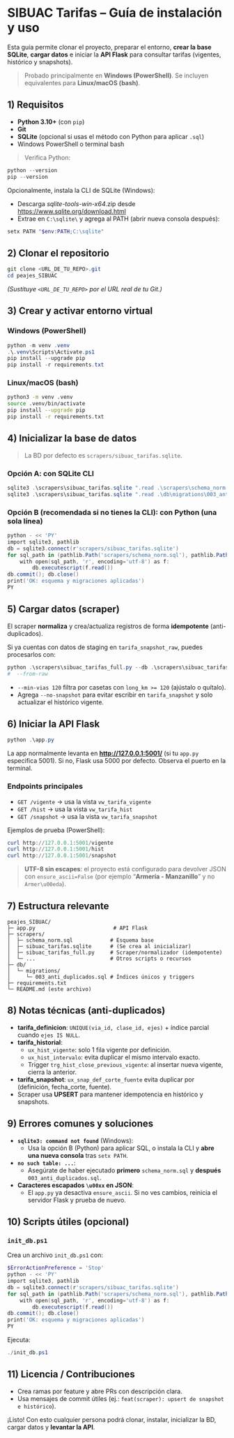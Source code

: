 # SIBUAC Tarifas – Guía de instalación y uso

Esta guía permite clonar el proyecto, preparar el entorno, **crear la base SQLite**, **cargar datos** e iniciar la **API Flask** para consultar tarifas (vigentes, histórico y snapshots).

> Probado principalmente en **Windows (PowerShell)**. Se incluyen equivalentes para **Linux/macOS (bash)**.

## 1) Requisitos

- **Python 3.10+** (con `pip`)
- **Git**
- **SQLite** (opcional si usas el método con Python para aplicar `.sql`)
- Windows PowerShell o terminal bash

> Verifica Python:
```powershell
python --version
pip --version
```

Opcionalmente, instala la CLI de SQLite (Windows):
- Descarga *sqlite-tools-win-x64*.zip desde https://www.sqlite.org/download.html
- Extrae en `C:\sqlite\` y agrega al PATH (abrir nueva consola después):
```powershell
setx PATH "$env:PATH;C:\sqlite"
```

## 2) Clonar el repositorio

```powershell
git clone <URL_DE_TU_REPO>.git
cd peajes_SIBUAC
```

*(Sustituye `<URL_DE_TU_REPO>` por el URL real de tu Git.)*

## 3) Crear y activar entorno virtual

### Windows (PowerShell)
```powershell
python -m venv .venv
.\.venv\Scripts\Activate.ps1
pip install --upgrade pip
pip install -r requirements.txt
```

### Linux/macOS (bash)
```bash
python3 -m venv .venv
source .venv/bin/activate
pip install --upgrade pip
pip install -r requirements.txt
```

## 4) Inicializar la base de datos

> La BD por defecto es `scrapers/sibuac_tarifas.sqlite`.

### Opción A: con SQLite CLI
```powershell
sqlite3 .\scrapers\sibuac_tarifas.sqlite ".read .\scrapers\schema_norm.sql"
sqlite3 .\scrapers\sibuac_tarifas.sqlite ".read .\db\migrations\003_anti_duplicados.sql"
```

### Opción B (recomendada si no tienes la CLI): con Python (una sola línea)
```powershell
python - << 'PY'
import sqlite3, pathlib
db = sqlite3.connect(r'scrapers/sibuac_tarifas.sqlite')
for sql_path in (pathlib.Path('scrapers/schema_norm.sql'), pathlib.Path('db/migrations/003_anti_duplicados.sql')):
    with open(sql_path, 'r', encoding='utf-8') as f:
        db.executescript(f.read())
db.commit(); db.close()
print('OK: esquema y migraciones aplicadas')
PY
```

## 5) Cargar datos (scraper)

El scraper **normaliza** y crea/actualiza registros de forma **idempotente** (anti-duplicados).

Si ya cuentas con datos de staging en `tarifa_snapshot_raw`, puedes procesarlos con:

```powershell
python .\scrapers\sibuac_tarifas_full.py --db .\scrapers\sibuac_tarifas.sqlite --min-vias 120
#  --from-raw
```

- `--min-vias 120` filtra por casetas con `long_km >= 120` (ajústalo o quítalo).
- Agrega `--no-snapshot` para evitar escribir en `tarifa_snapshot` y solo actualizar el histórico vigente.

## 6) Iniciar la API Flask

```powershell
python .\app.py
```

La app normalmente levanta en **http://127.0.0.1:5001/** (si tu `app.py` especifica 5001). Si no, Flask usa 5000 por defecto. Observa el puerto en la terminal.

### Endpoints principales
- `GET /vigente` → usa la vista `vw_tarifa_vigente`
- `GET /hist` → usa la vista `vw_tarifa_hist`
- `GET /snapshot` → usa la vista `vw_tarifa_snapshot`

Ejemplos de prueba (PowerShell):
```powershell
curl http://127.0.0.1:5001/vigente
curl http://127.0.0.1:5001/hist
curl http://127.0.0.1:5001/snapshot
```

> **UTF-8 sin escapes**: el proyecto está configurado para devolver JSON con `ensure_ascii=False` (por ejemplo “**Armería - Manzanillo**” y no `Armer\u00eda`).

## 7) Estructura relevante

```
peajes_SIBUAC/
├─ app.py                         # API Flask
├─ scrapers/
│  ├─ schema_norm.sql            # Esquema base
│  ├─ sibuac_tarifas.sqlite      # (Se crea al inicializar)
│  ├─ sibuac_tarifas_full.py     # Scraper/normalizador (idempotente)
│  └─ ...                        # Otros scripts o recursos
├─ db/
│  └─ migrations/
│     └─ 003_anti_duplicados.sql # Índices únicos y triggers
├─ requirements.txt
└─ README.md (este archivo)
```

## 8) Notas técnicas (anti-duplicados)

- **tarifa_definicion**: `UNIQUE(via_id, clase_id, ejes)` + índice parcial cuando `ejes IS NULL`.
- **tarifa_historial**:
  - `ux_hist_vigente`: solo 1 fila vigente por definición.
  - `ux_hist_intervalo`: evita duplicar el mismo intervalo exacto.
  - Trigger `trg_hist_close_previous_vigente`: al insertar nueva vigente, cierra la anterior.
- **tarifa_snapshot**: `ux_snap_def_corte_fuente` evita duplicar por (definición, fecha_corte, fuente).
- Scraper usa **UPSERT** para mantener idempotencia en histórico y snapshots.

## 9) Errores comunes y soluciones

- **`sqlite3: command not found`** (Windows):
  - Usa la opción B (Python) para aplicar SQL, o instala la CLI y **abre una nueva consola** tras `setx PATH`.
- **`no such table: ...`**:
  - Asegúrate de haber ejecutado **primero** `schema_norm.sql` y **después** `003_anti_duplicados.sql`.
- **Caracteres escapados `\u00xx` en JSON**:
  - El `app.py` ya desactiva `ensure_ascii`. Si no ves cambios, reinicia el servidor Flask y prueba de nuevo.

## 10) Scripts útiles (opcional)

### `init_db.ps1`
Crea un archivo `init_db.ps1` con:
```powershell
$ErrorActionPreference = 'Stop'
python - << 'PY'
import sqlite3, pathlib
db = sqlite3.connect(r'scrapers/sibuac_tarifas.sqlite')
for sql_path in (pathlib.Path('scrapers/schema_norm.sql'), pathlib.Path('db/migrations/003_anti_duplicados.sql')):
    with open(sql_path, 'r', encoding='utf-8') as f:
        db.executescript(f.read())
db.commit(); db.close()
print('OK: esquema y migraciones aplicadas')
PY
```

Ejecuta:
```powershell
./init_db.ps1
```

## 11) Licencia / Contribuciones

- Crea ramas por feature y abre PRs con descripción clara.
- Usa mensajes de commit útiles (ej.: `feat(scraper): upsert de snapshot e histórico`).

¡Listo! Con esto cualquier persona podrá clonar, instalar, inicializar la BD, cargar datos y **levantar la API**.
